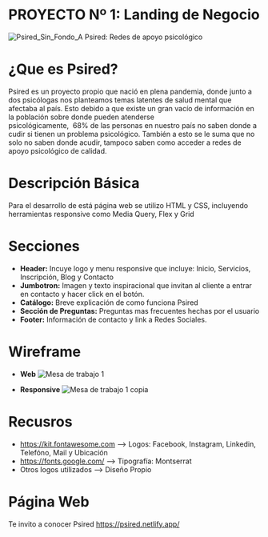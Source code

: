# PROYECTO Nº 1: Landing de Negocio
![Psired_Sin_Fondo_A](https://user-images.githubusercontent.com/122645180/226147098-9c477d3e-e2f6-4753-adaa-3dea79fd9913.png)
Psired: Redes de apoyo psicológico

# ¿Que es Psired?
Psired es un proyecto propio que nació en plena pandemia, donde junto a dos psicólogas nos planteamos temas latentes de salud mental 
que afectaba al país.  Esto debido a  que existe un gran vacío de información en la población sobre donde pueden atenderse 
psicológicamente,  68% de las personas en nuestro país no saben donde acudir si tienen un problema psicológico. También a esto 
se le suma que no solo no saben donde acudir, tampoco saben como acceder a redes de apoyo psicológico de calidad.  

# Descripción Básica
Para el desarrollo de está página web se utilizo HTML y CSS, incluyendo herramientas responsive como Media Query, Flex y Grid

# Secciones
  - <b>Header:</b> Incuye logo y menu responsive que incluye: Inicio, Servicios, Inscripción, Blog y Contacto
  - <b>Jumbotron:</b>  Imagen y texto inspiracional que invitan al cliente a entrar en contacto y hacer click en el botón.
  - <b>Catálogo:</b>  Breve explicación de como funciona Psired
  - <b>Sección de Preguntas:</b>  Preguntas mas frecuentes hechas por el usuario
  - <b>Footer:</b>  Información de contacto y link a Redes Sociales.
  
# Wireframe
  - <b>Web</b> 
  ![Mesa de trabajo 1](https://user-images.githubusercontent.com/122645180/226147012-0048e55f-ffd5-4660-a739-455b2f53c779.png)

  - <b>Responsive</b> 
  ![Mesa de trabajo 1 copia](https://user-images.githubusercontent.com/122645180/226147016-969cd607-1bac-4efe-b2de-d2e9ba89ad55.png)

# Recusros
  - https://kit.fontawesome.com --> Logos: Facebook, Instagram, Linkedin, Telefóno, Mail y Ubicación
  - https://fonts.google.com/ --> Tipografía: Montserrat
  - Otros logos utilizados --> Diseño Propio

# Página Web
Te invito a conocer Psired
https://psired.netlify.app/ 
  

